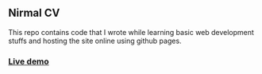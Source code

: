 ## Nirmal CV

This repo contains code that I wrote while learning basic web development stuffs and hosting the site online using github pages.

### [Live demo](https://nirmalsilwal.github.io/cv/)
